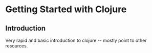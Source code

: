 Getting Started with Clojure
============================

## Introduction 

Very rapid and basic introduction to clojure -- mostly point to other
resources. 
